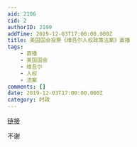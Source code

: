 ```yaml
---
aid: 2106
cid: 2
authorID: 2199
addTime: 2019-12-03T17:00:00.000Z
title: 美国国会投票《维吾尔人权政策法案》直播
tags:
    - 直播
    - 美国国会
    - 维吾尔
    - 人权
    - 法案
comments: []
date: 2019-12-03T17:00:00.000Z
category: 时政
---
```


[链接](https://www.youtube.com/watch?feature=youtu.be&v=cD-EmHo7oCA)

不谢

